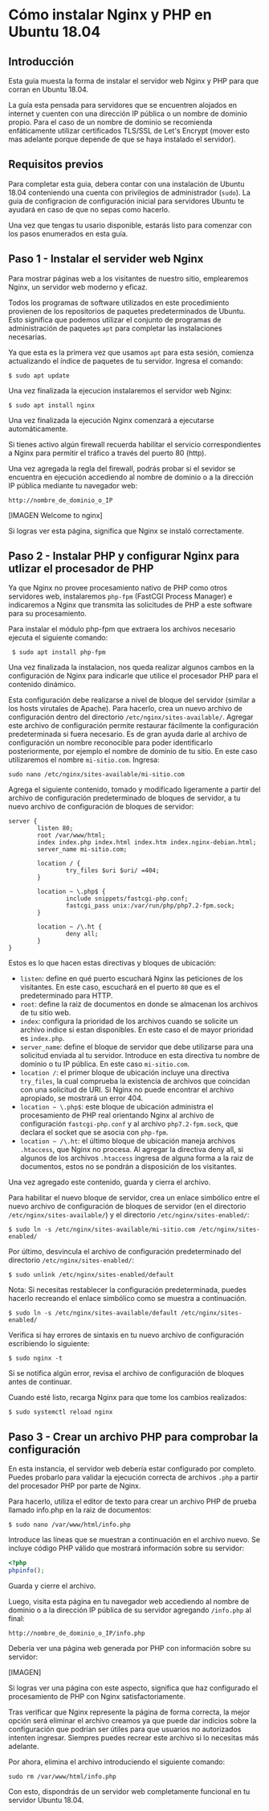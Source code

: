 # Cómo instalar Nginx y PHP en Ubuntu 18.04

## Introducción

Esta guía muesta la forma de instalar el servidor web Nginx y PHP para que corran en Ubuntu 18.04.

La guía esta pensada para servidores que se encuentren alojados en internet y cuenten con una dirección IP pública o un nombre de dominio propio. Para el caso de un nombre de dominio se recomienda enfáticamente utilizar certificados TLS/SSL de Let's Encrypt (mover esto mas adelante porque depende de que se haya instalado el servidor). 

## Requisitos previos

Para completar esta guia, debera contar con una instalación de Ubuntu 18.04 conteniendo una cuenta con privilegios de administrador (`sudo`). La guia de configracion de configuración inicial para servidores Ubuntu te ayudará en caso de que no sepas como hacerlo. 

Una vez que tengas tu usario disponible, estarás listo para comenzar con los pasos enumerados en esta guía.

## Paso 1 - Instalar el servider web Nginx

Para mostrar páginas web a los visitantes de nuestro sitio, emplearemos Nginx, un servidor web moderno y eficaz.

Todos los programas de software utilizados en este procedimiento provienen de los repositorios de paquetes predeterminados de Ubuntu. Esto significa que podemos utilizar el conjunto de programas de administración de paquetes `apt` para completar las instalaciones necesarias.

Ya que esta es la primera vez que usamos `apt` para esta sesión, comienza actualizando el índice de paquetes de tu servidor. Ingresa el comando:

```
$ sudo apt update
```

Una vez finalizada la ejecucion instalaremos el servidor web Nginx:

```
$ sudo apt install nginx
```
Una vez finalizada la ejecución Nginx comenzará a ejecutarse automáticamente.

Si tienes activo algún firewall recuerda habilitar el servicio correspondientes a Nginx para permitir el tráfico a través del puerto 80 (http).

Una vez agregada la regla del firewall, podrás probar si el sevidor se encuentra en ejecución accediendo al nombre de dominio o a la dirección IP pública mediante tu navegador web:

```
http://nombre_de_dominio_o_IP
```
 
 [IMAGEN Welcome to nginx]

 Si logras ver esta página, significa que Nginx se instaló correctamente.

 ## Paso 2 - Instalar PHP y configurar Nginx para utlizar el procesador de PHP

 Ya que Nginx no provee procesamiento nativo de PHP como otros servidores web, instalaremos `php-fpm` (FastCGI Process Manager) e indicaremos a Nginx que transmita las solicitudes de PHP a este software para su procesamiento.

 Para instalar el módulo php-fpm que extraera los archivos necesario ejecuta el siguiente comando:

```
 $ sudo apt install php-fpm
```
Una vez finalizada la instalacion, nos queda realizar algunos cambos en la configuración de Nginx para indicarle que utilice el procesador PHP para el contenido dinámico.

Esta configuración debe realizarse a nivel de bloque del servidor (similar a los hosts virutales de Apache). Para hacerlo, crea un nuevo archivo de configuración dentro del directorio `/etc/nginx/sites-available/`. Agregar este archivo de configuración permite restaurar fácilmente la configuración predeterminada si fuera necesario. Es de gran ayuda darle al archivo de configuración un nombre reconocible para poder identificarlo posteriormente, por ejemplo el nombre de dominio de tu sitio. En este caso utilizaremos el nombre  `mi-sitio.com`. Ingresa:

```
sudo nano /etc/nginx/sites-available/mi-sitio.com
```

Agrega el siguiente contenido, tomado y modificado ligeramente a partir del archivo de configuración predeterminado de bloques de servidor, a tu nuevo archivo de configuración de bloques de servidor:

```
server {
        listen 80;
        root /var/www/html;
        index index.php index.html index.htm index.nginx-debian.html;
        server_name mi-sitio.com;

        location / {
                try_files $uri $uri/ =404;
        }

        location ~ \.php$ {
                include snippets/fastcgi-php.conf;
                fastcgi_pass unix:/var/run/php/php7.2-fpm.sock;
        }

        location ~ /\.ht {
                deny all;
        }
}
```

Estos es lo que hacen estas directivas y bloques de ubicación:

* `listen`: define en qué puerto escuchará Nginx las peticiones de los visitantes. En este caso, escuchará en el puerto `80` que es el predeterminado para HTTP.
* `root`: define la raiz de documentos en donde se almacenan los archivos de tu sitio web.
* `index`: configura la prioridad de los archivos cuando se solicite un archivo indice si estan disponibles. En este caso el de mayor prioridad es `index.php`. 
* `server_name`: define el bloque de servidor que debe utilizarse para una solicitud enviada al tu servidor. Introduce en esta directiva tu nombre de dominio o tu IP pública. En este caso `mi-sitio.com`.
* `location /`: el primer bloque de ubicación incluye una directiva `try_files`, la cual comprueba la existencia de archivos que coincidan con una solicitud de URI. Si Nginx no puede encontrar el archivo apropiado, se mostrará un error 404.
* `location ~ \.php$`: este bloque de ubicación administra el procesamiento de PHP real orientando Nginx al archivo de configuración `fastcgi-php.conf` y al archivo `php7.2-fpm.sock`, que declara el socket que se asocia con `php-fpm`.
* `location ~ /\.ht`: el último bloque de ubicación maneja archivos `.htaccess`, que Nginx no procesa. Al agregar la directiva deny all, si algunos de los archivos `.htaccess` ingresa de alguna forma a la raiz de documentos, estos no se pondrán a disposición de los visitantes.

Una vez agregado este contenido, guarda y cierra el archivo. 

Para habilitar el nuevo bloque de servidor, crea un enlace simbólico entre el nuevo archivo de configuración de bloques de servidor (en el directorio `/etc/nginx/sites-available/`) y el directorio `/etc/nginx/sites-enabled/`:

```
$ sudo ln -s /etc/nginx/sites-available/mi-sitio.com /etc/nginx/sites-enabled/
```

Por último, desvincula el archivo de configuración predeterminado del directorio `/etc/nginx/sites-enabled/`:

```
$ sudo unlink /etc/nginx/sites-enabled/default
```

Nota: Si necesitas restablecer la configuración predeterminada, puedes hacerlo recreando el enlace simbólico como se muestra a continuación.

```
$ sudo ln -s /etc/nginx/sites-available/default /etc/nginx/sites-enabled/
```

Verifica si hay errores de sintaxis en tu nuevo archivo de configuración escribiendo lo siguiente:

```
$ sudo nginx -t
```

Si se notifica algún error, revisa el archivo de configuración de bloques antes de continuar.

Cuando esté listo, recarga Nginx para que tome los cambios realizados:

```
$ sudo systemctl reload nginx
```

## Paso 3 - Crear un archivo PHP para comprobar la configuración

En esta instancia, el servidor web debería estar configurado por completo. Puedes probarlo para validar la ejecución correcta de archivos `.php` a partir del procesador PHP por parte de Nginx.

Para hacerlo, utiliza el editor de texto para crear un archivo PHP de prueba llamado info.php en la raiz de documentos:

```
$ sudo nano /var/www/html/info.php
```

Introduce las líneas que se muestran a continuación en el archivo nuevo. Se incluye código PHP válido que mostrará información sobre su servidor:

```php
<?php
phpinfo();
```

Guarda y cierre el archivo.

Luego, visita esta página en tu navegador web accediendo al nombre de dominio o a la dirección IP pública de su servidor agregando `/info.php` al final:

```
http://nombre_de_dominio_o_IP/info.php
```

Debería ver una página web generada por PHP con información sobre su servidor:

[IMAGEN]

Si logras ver una página con este aspecto, significa que haz configurado el procesamiento de PHP con Nginx satisfactoriamente.

Tras verificar que Nginx represente la página de forma correcta, la mejor opción será eliminar el archivo creamos ya que puede dar indicios sobre la configuración que podrían ser útiles para que usuarios no autorizados intenten ingresar. Siempres puedes recrear este archivo si lo necesitas más adelante.

Por ahora, elimina el archivo introduciendo el siguiente comando:

```
sudo rm /var/www/html/info.php
```

Con esto, dispondrás de un servidor web completamente funcional en tu servidor Ubuntu 18.04.
